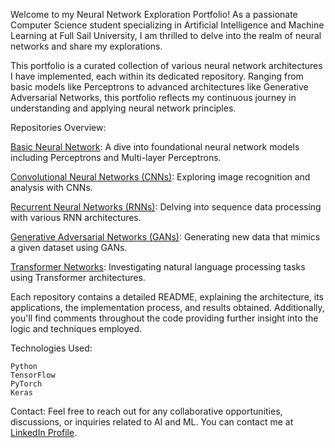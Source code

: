 Welcome to my Neural Network Exploration Portfolio! As a passionate Computer Science student specializing in Artificial Intelligence and Machine Learning at Full Sail University, I am thrilled to delve into the realm of neural networks and share my explorations.

This portfolio is a curated collection of various neural network architectures I have implemented, each within its dedicated repository. Ranging from basic models like Perceptrons to advanced architectures like Generative Adversarial Networks, this portfolio reflects my continuous journey in understanding and applying neural network principles.

Repositories Overview:

  [Basic Neural Network](https://www.linkedin.com/in/williamhoover70/): A dive into foundational neural network models including Perceptrons and Multi-layer Perceptrons.
    
  [Convolutional Neural Networks (CNNs)](https://www.linkedin.com/in/williamhoover70/): Exploring image recognition and analysis with CNNs.
    
  [Recurrent Neural Networks (RNNs)](https://www.linkedin.com/in/williamhoover70/): Delving into sequence data processing with various RNN architectures.
    
  [Generative Adversarial Networks (GANs)](https://www.linkedin.com/in/williamhoover70/): Generating new data that mimics a given dataset using GANs.
    
  [Transformer Networks](https://www.linkedin.com/in/williamhoover70/): Investigating natural language processing tasks using Transformer architectures.
    

Each repository contains a detailed README, explaining the architecture, its applications, the implementation process, and results obtained. Additionally, you'll find comments throughout the code providing further insight into the logic and techniques employed.

Technologies Used:

    Python
    TensorFlow
    PyTorch
    Keras
    

Contact:
Feel free to reach out for any collaborative opportunities, discussions, or inquiries related to AI and ML. You can contact me at [LinkedIn Profile](https://www.linkedin.com/in/williamhoover70/).
